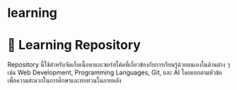 # learning
# 🧠 Learning Repository

Repository นี้ใช้สำหรับจัดเก็บเนื้อหาและซอร์สโค้ดที่เกี่ยวข้องกับการเรียนรู้ด้วยตนเองในด้านต่าง ๆ เช่น Web Development, Programming Languages, Git, และ AI โดยแยกตามหัวข้อเพื่อความสะดวกในการศึกษาและทบทวนในภายหลัง